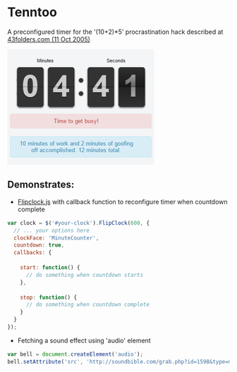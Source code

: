 # Tenntoo
A preconfigured timer for the '(10+2)*5' procrastination hack described at [43folders.com (11 Oct 2005)](http://www.43folders.com/2005/10/11/procrastination-hack-1025)

![Tenntoo Screenshot](https://github.com/tdreid/Tenntoo/blob/master/docs/images/screenshot-tenntoo-2016-11-20-15-26-00.png?raw=true)

## Demonstrates:
* [Flipclock.js](http://flipclockjs.com/) with callback function to reconfigure timer when countdown complete

```javascript
var clock = $('#your-clock').FlipClock(600, {
  // ... your options here
  clockFace: 'MinuteCounter',
  countdown: true,
  callbacks: {

    start: function() {
      // do something when countdown starts
    },

    stop: function() {
      // do something when countdown complete
    }
  }
});
```

* Fetching a sound effect using 'audio' element

```javascript
var bell = document.createElement('audio');
bell.setAttribute('src', 'http://soundbible.com/grab.php?id=1598&type=mp3');
```
